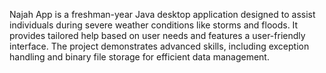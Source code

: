 Najah App is a freshman-year Java desktop application designed to assist individuals during severe weather conditions like storms and floods. It provides tailored help based on user needs and features a user-friendly interface. The project demonstrates advanced skills, including exception handling and binary file storage for efficient data management.
